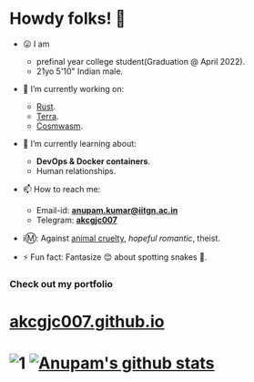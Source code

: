 # Howdy folks! 👋
- 😛 I am
  - prefinal year college student(Graduation @ April 2022).
  - 21yo 5'10" Indian male.
- 🔭 I’m currently working on:
  - [Rust](https://www.rust-lang.org/).
  - [Terra](https://www.terra.money/).
  - [Cosmwasm](https://cosmwasm.com/).
  
- 🌱 I’m currently learning about: 
  - <b>DevOps & Docker containers</b>.
  - Human relationships.
- 📫 How to reach me:
  - Email-id: [**anupam.kumar@iitgn.ac.in**](mailto:anupam.kumar@iitgn.ac.in)
  - Telegram: [**akcgjc007**](https://t.me/akcgjc007)
- ℹ️Ⓜ️: Against <ins>animal cruelty</ins>, <i>hopeful romantic</i>, theist.
- ⚡ Fun fact: Fantasize 😊 about spotting snakes 🐍.

<h3><b>Check out my portfolio</b></h3>
<h1><a href="https://akcgjc007.github.io/">akcgjc007.github.io</a><h1>

![1](https://github-readme-stats.vercel.app/api/top-langs/?username=akcgjc007&theme=blue-green)
[![Anupam's github stats](https://github-readme-stats.vercel.app/api?username=akcgjc007&theme=blue-green)](https://github.com/akcgjc007)
